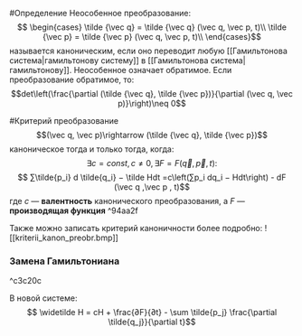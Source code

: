 #Определение 
Неособенное преобразование:$$
\begin{cases}
\tilde {\vec q} = \tilde {\vec q} (\vec q, \vec p, t)\\
\tilde {\vec p} = \tilde {\vec p} (\vec q, \vec p, t)\\
\end{cases}$$
называется каноническим, если оно переводит любую [[Гамильтонова система|гамильтонову систему]] в [[Гамильтонова система|гамильтонову]]. Неособенное означает обратимое. Если преобразование обратимое, то:
$$det\left(\frac{\partial (\tilde {\vec q}, \tilde {\vec p})}{\partial (\vec q,  \vec p)}\right)\neq 0$$

#Критерий 
преобразование $$(\vec q,  \vec p)\rightarrow (\tilde {\vec q}, \tilde {\vec p})$$каноническое тогда и только тогда, когда:$$
∃c = const, c \neq  0, ∃F = F (\vec q ,\vec p , t):$$$$
∑︁\tilde{p_i} d \tilde{q_i} − \tilde Hdt =c\left(∑︁p_i dq_i − Hdt\right) - dF (\vec q ,\vec p , t)$$
где $c$ — **валентность** канонического преобразования, а $F$ — **производящая функция** ^94aa2f

Также можно записать критерий каноничности более подробно: ![[kriterii_kanon_preobr.bmp]]

### Замена Гамильтониана

^c3c20c

В новой системе:
$$ \widetilde H  = cH + \frac{∂F}{∂t} - \sum \tilde{p_j} \frac{\partial \tilde{q_j}}{\partial t}$$